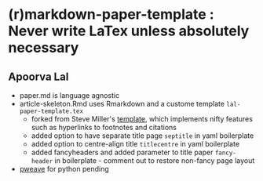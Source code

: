 ﻿# (r)markdown-paper-template : Never write LaTex unless absolutely necessary

## Apoorva Lal

+ paper.md is language agnostic
+ article-skeleton.Rmd uses Rmarkdown and a custome template `lal-paper-template.tex` 
  * forked from Steve Miller's [template](https://github.com/svmiller/svm-r-markdown-templates), which implements nifty features such as hyperlinks to footnotes and citations 
  * added option to have separate title page `septitle` in yaml boilerplate
  * added option to centre-align title `titlecentre` in yaml boilerplate
  * added fancyheaders and added parameter to title paper `fancy-header` in boilerplate - comment out to restore non-fancy page layout 
+ [pweave](http://mpastell.com/pweave/docs.html) for python pending
